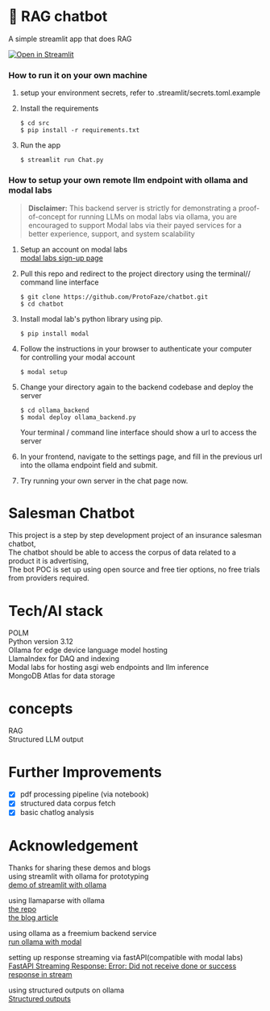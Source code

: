 # 💬 RAG chatbot

A simple streamlit app that does RAG 

[![Open in Streamlit](https://static.streamlit.io/badges/streamlit_badge_black_white.svg)](https://chatbot-template.streamlit.app/)

### How to run it on your own machine
1. setup your environment secrets, refer to .streamlit/secrets.toml.example

2. Install the requirements

   ```
   $ cd src
   $ pip install -r requirements.txt
   ```

3. Run the app

   ```
   $ streamlit run Chat.py
   ```

### How to setup your own remote llm endpoint with ollama and modal labs
> **Disclaimer:** This backend server is strictly for demonstrating a proof-of-concept for running LLMs on modal labs via ollama, you are encouraged to support Modal labs via their payed services for a better experience, support, and system scalability

1. Setup an account on modal labs  
   [modal labs sign-up page](https://modal.com/signup?next=%2Fapps)

2. Pull this repo and redirect to the project directory using the terminal// command line interface
   ```
   $ git clone https://github.com/ProtoFaze/chatbot.git   
   $ cd chatbot
   ```

3. Install modal lab's python library using pip.
   ```
   $ pip install modal
   ```

4. Follow the instructions in your browser to authenticate your computer for controlling your modal account
   ```
   $ modal setup
   ```

5. Change your directory again to the backend codebase and deploy the server
   ```
   $ cd ollama_backend
   $ modal deploy ollama_backend.py
   ```
   Your terminal / command line interface should show a url to access the server

6. In your frontend, navigate to the settings page, and fill in the previous url into the ollama endpoint field and submit.

7. Try running your own server in the chat page now.

# Salesman Chatbot
This project is a step by step development project of an insurance salesman chatbot,    
The chatbot should be able to access the corpus of data related to a product it is advertising,   
The bot POC is set up using open source and free tier options, no free trials from providers required.


# Tech/AI stack  
POLM  
Python version 3.12  
Ollama for edge device language model hosting  
LlamaIndex for DAQ and indexing  
Modal labs for hosting asgi web endpoints and llm inference  
MongoDB Atlas for data storage  

# concepts
RAG  
Structured LLM output  

# Further Improvements
- [x] pdf processing pipeline  (via notebook)
- [x] structured data corpus fetch
- [x] basic chatlog analysis

# Acknowledgement
Thanks for sharing these demos and blogs  
using streamlit with ollama for prototyping   
[demo of streamlit with ollama](https://github.com/tonykipkemboi/ollama_streamlit_demos/blob/main/01_%F0%9F%92%AC_Chat.py)  

using llamaparse with ollama  
[the repo](https://github.com/sudarshan-koirala/llamaparser-example/blob/main/parser-ollama.py)   
[the blog article](https://medium.com/@sudarshan-koirala/super-easy-way-to-parse-pdfs-a528fc9c2ea6)

using ollama as a freemium backend service  
[run ollama with modal](https://github.com/irfansharif/ollama-modal)

setting up response streaming via fastAPI(compatible with modal labs)  
[FastAPI Streaming Response: Error: Did not receive done or success response in stream](https://kontext.tech/article/1377/fastapi-streaming-response-error-did-not-receive-done-or-success-response-in-stream) 

using structured outputs on ollama  
[Structured outputs](https://ollama.com/blog/structured-outputs)